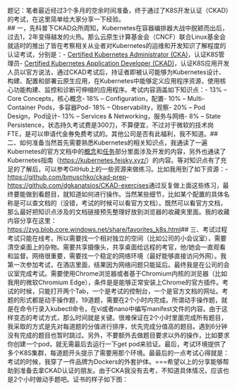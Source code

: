 题记：笔者最近经过3个多月的空余时间准备，终于通过了K8S开发认证（CKAD）的考试，在这里简单给大家分享一下经验。<br>## 一，先科普下CKAD众所周知，Kubernetes在容器编排器大战中脱颖而出后，过去1，2年变得越发的火热。那么云原生计算基金会（CNCF）联合Linux基金会就适时的推出了皆在考察相关从业者对Kubernetes的运维和开发知识了解程度的认证考试，分别是：- <a href="https://www.cncf.io/certification/cka/">Certified Kubernetes Administrator (CKA)</a>，认证K8S管理员- <a href="https://www.cncf.io/certification/ckad/">Certified Kubernetes Application Developer (CKAD)</a>，认证K8S应用开发人员以官方说法，通过CKAD考试后，持证者即被认可能够为Kubernetes设计、构建、配置和部署云原生应用，在Kubernetes中能够定义应用程序资源，使用核心功能构建、监控和诊断可伸缩的应用程序。考试内容涵盖如下知识点：- 13% – Core Concepts，核心概念- 18% – Configuration，配置- 10% – Multi-Container Pods，多容器Pod- 18% – Observability，观察- 20% – Pod Design，Pod设计- 13% – Services &amp; Networking，服务与网络- 8% – State Persistence，状态持久考试费是300刀，不算便宜，不过对于微软的技术岗FTE，是可以申请代金券免费考试的。其他公司是否有此福利，我不知道。## 二、如何准备当然首先需要熟悉Kubernetes的相关知识点，我通读了一遍Kubernetes的官方文档中的<a href="https://kubernetes.io/docs/concepts/">概念</a>和<a href="https://kubernetes.io/docs/tasks/">任务</a>部分里面涉及开发的内容，另外也通读了Kubernetes指南（<a href="https://kubernetes.feisky.xyz/">https://kubernetes.feisky.xyz/</a>）的内容。等对知识点有了充足的了解后，可以参考GitHub上的一些资源来做练习。比如我用到了如下资源：- <a href="https://github.com/bmuschko/ckad-prep">https://github.com/bmuschko/ckad-prep</a>- <a href="https://github.com/dgkanatsios/CKAD-exercises">https://github.com/dgkanatsios/CKAD-exercises</a>通过反复做上面这些练习，最终要能做到看题目，就知道如何进行操作。当然某些细节，比如某个配置的具体名称是可以查文档的（没错，考试的时候可以看官方文档）。既然可以看官方文档，那么最好把知识点涉及的文档链接预先整理好放到浏览器的收藏夹里面。我的收藏内容分享在这里：<a title="https://zyg.blob.core.windows.net/share/favorites_k8s.html" href="https://zyg.blob.core.windows.net/share/favorites_k8s.html">https://zyg.blob.core.windows.net/share/favorites_k8s.html</a>## 三、考试过程考试只能在线考，所以需要找一个相对独立的空间（比如公司的小会议室），需要清空桌面上的杂物。需要共享摄像头，共享桌面给远程的考官，他/她会一直观看和监督。网络很重要，需要找一个稳定的网络环境（最好能够直接访问外网）。我第一次参加考试，在酒店里面，结果因为网络问题只能延后。最终我是在公司的会议室完成考试。需要使用Chrome浏览器或者基于Chromium内核的浏览器（比如我用的微软Chromium Edge），条件是是能够正常安装上Chrome的官方插件。考试的时候，只能打开两个Tab，一个是考试的控制台，一个是官方文档的网址。考题的形式都是动手操作题，19道题，需要在2个小时内完成。所谓动手操作题，就是在命令行录入kubectl命令，在vi或者nano中编写manifest文件的内容。由于这样变态的考试方式，那么时间就是关键。很难保证在2个小时里面完成所有题目，我采取的方式是先对每道题的分值进行排序，优先完成分值高的题目。遇到6分钟没有完成的题目也暂时跳过。另外，不要额外去做题目要求以外的操作，比如要求你创建一个pod，就无需最后去运行一下get pod来验证。最后，考试环境提供了多个K8S集群，每道题开头提示了需要用那个环境。最最后的一点考试心得就是：考试的时候，我穿了一件品牌为Dockers的外套护体。===希望以上的分享能够帮助到准备去拿CKAD认证的朋友。由于CKA我没有去考，不知道具体情况，应该也是2个小时做动手题吧。证书的样子如下图：<a href="https://img2018.cnblogs.com/blog/601/201912/601-20191216174511258-1496636744.jpg"></a>